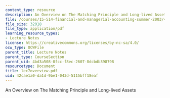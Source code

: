 ```yaml
---
content_type: resource
description: An Overview on The Matching Principle and Long-lived Assets
file: /courses/15-514-financial-and-managerial-accounting-summer-2003/42cae1a0da1d9be1043d5115bff18eaf_lec7overview.pdf
file_size: 32018
file_type: application/pdf
learning_resource_types:
- Lecture Notes
license: https://creativecommons.org/licenses/by-nc-sa/4.0/
ocw_type: OCWFile
parent_title: Lecture Notes
parent_type: CourseSection
parent_uid: 4bd3a508-0fcc-f8ec-2607-8dcbdb398798
resourcetype: Document
title: lec7overview.pdf
uid: 42cae1a0-da1d-9be1-043d-5115bff18eaf
---
```

An Overview on The Matching Principle and Long-lived Assets